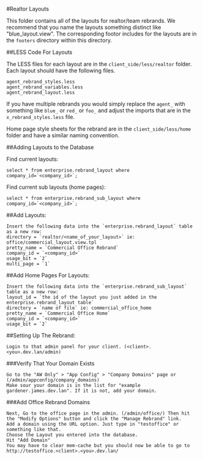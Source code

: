 #Realtor Layouts


This folder contains all of the layouts for realtor/team rebrands. We recommend that you name the layouts something distinct like "blue_layout.view".
The corresponding footor includes for the layouts are in the `footers` directory within this directory.

##LESS Code For Layouts

The LESS files for each layout are in the `client_side/less/realtor` folder. Each layout should have the following files.

	agent_rebrand_styles.less
	agent_rebrand_variables.less
	agent_rebrand_layout.less

If you have multiple rebrands you would simply replace the `agent_`  with something like `blue_` or `red_` or `foo_` and adjust the imports that are in the `x_rebrand_styles.less` file.

Home page style sheets for the rebrand are in the `client_side/less/home` folder and have a similar naming convention.

##Adding Layouts to the Database

Find current layouts:

	select * from enterprise.rebrand_layout where company_id=`<company_id>`;

Find current sub layouts (home pages):
	
	select * from enterprise.rebrand_sub_layout where company_id=`<company_id>`;

##Add Layouts:
	
	Insert the following data into the `enterprise.rebrand_layout` table as a new row:
	directory = `realtor/<name_of_your_layout>` ie: office/commercial_layout.view.tpl
	pretty_name = `Commercial Office Rebrand`
	company_id = `<company_id>`
	usage_bit = `2`
	multi_page = `1`

##Add Home Pages For Layouts:

	Insert the following data into the `enterprise.rebrand_sub_layout` table as a new row:
	layout_id = `the id of the layout you just added in the enterprise.rebrand_layout table`
	directory = `name of file` ie: commercial_office_home
	pretty_name = `Commercial Office Home`
	company_id = `<company_id>`
	usage_bit = `2`

##Setting Up The Rebrand:

	Login to that admin panel for your client. (<client>.<you>.dev.lan/admin)

###Verify That Your Domain Exists

	Go to the "AW Only" > "App Config" > "Company Domains" page or (/admin/appconfig/company_domains)
	Make sour your domain is in the list for "example gardener.james.dev.lan". If it is not, add your domain.

###Add Office Rebrand Domains

	Next, Go to the office page in the admin. (/admin/office/) Then hit the "Modify Options" button and click the "Manage Rebrand" link.
	Add a domain using the URL option. Just type in "testoffice" or something like that.
	Choose the Layout you entered into the database.
	Hit "Add Domain"
	You may have to clear mem-cache but you should now be able to go to http://testoffice.<client>.<you>.dev.lan/